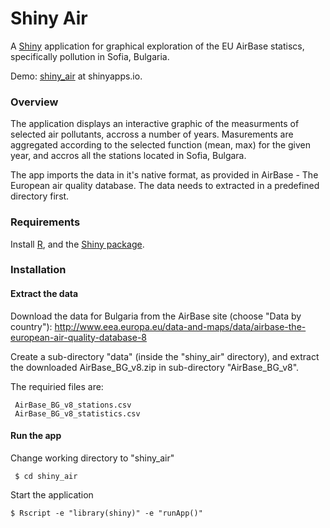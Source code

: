 # Shiny Air

A [Shiny](http://shiny.rstudio.com) application for graphical exploration of the EU AirBase statiscs, specifically pollution in Sofia, Bulgaria.

Demo: [shiny_air](https://kfet.shinyapps.io/shiny_air) at shinyapps.io.

### Overview

The application displays an interactive graphic of the measurments of selected air pollutants, accross a number of years. Masurements are aggregated according to the selected function (mean, max) for the given year, and accros all the stations located in Sofia, Bulgara.

The app imports the data in it's native format, as provided in AirBase - The European air quality database. The data needs to extracted in a predefined directory first.

### Requirements

Install [R](https://cran.r-project.org), and the [Shiny package](http://rstudio.github.io/shiny/tutorial/).

### Installation


#### Extract the data
Download the data for Bulgaria from the AirBase site (choose "Data by country"):
http://www.eea.europa.eu/data-and-maps/data/airbase-the-european-air-quality-database-8

Create a sub-directory "data" (inside the "shiny_air" directory), and extract the downloaded AirBase_BG_v8.zip in sub-directory "AirBase_BG_v8".

The requiried files are:
```
 AirBase_BG_v8_stations.csv
 AirBase_BG_v8_statistics.csv
```


#### Run the app
Change working directory to "shiny_air"
```
 $ cd shiny_air
```

Start the application
```
$ Rscript -e "library(shiny)" -e "runApp()"
```
